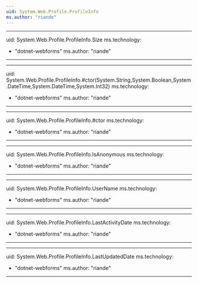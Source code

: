 ```yaml
---
uid: System.Web.Profile.ProfileInfo
ms.author: "riande"
---
```


---
uid: System.Web.Profile.ProfileInfo.Size
ms.technology: 
  - "dotnet-webforms"
ms.author: "riande"
---

---
uid: System.Web.Profile.ProfileInfo.#ctor(System.String,System.Boolean,System.DateTime,System.DateTime,System.Int32)
ms.technology: 
  - "dotnet-webforms"
ms.author: "riande"
---

---
uid: System.Web.Profile.ProfileInfo.#ctor
ms.technology: 
  - "dotnet-webforms"
ms.author: "riande"
---

---
uid: System.Web.Profile.ProfileInfo.IsAnonymous
ms.technology: 
  - "dotnet-webforms"
ms.author: "riande"
---

---
uid: System.Web.Profile.ProfileInfo.UserName
ms.technology: 
  - "dotnet-webforms"
ms.author: "riande"
---

---
uid: System.Web.Profile.ProfileInfo.LastActivityDate
ms.technology: 
  - "dotnet-webforms"
ms.author: "riande"
---

---
uid: System.Web.Profile.ProfileInfo.LastUpdatedDate
ms.technology: 
  - "dotnet-webforms"
ms.author: "riande"
---
